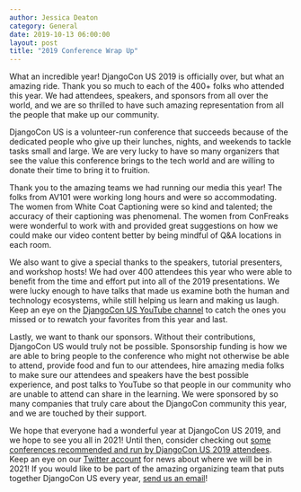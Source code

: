 ```yaml
---
author: Jessica Deaton
category: General
date: 2019-10-13 06:00:00
layout: post
title: "2019 Conference Wrap Up"
---
```


What an incredible year! DjangoCon US 2019 is officially over, but what an amazing ride. Thank you so much to each of the 400+ folks who attended this year. We had attendees, speakers, and sponsors from all over the world, and we are so thrilled to have such amazing representation from all the people that make up our community.

DjangoCon US is a volunteer-run conference that succeeds because of the dedicated people who give up their lunches, nights, and weekends to tackle tasks small and large. We are very lucky to have so many organizers that see the value this conference brings to the tech world and are willing to donate their time to bring it to fruition.

Thank you to the amazing teams we had running our media this year! The folks from AV101 were working long hours and were so accommodating. The women from White Coat Captioning were so kind and talented; the accuracy of their captioning was phenomenal. The women from ConFreaks were wonderful to work with and provided great suggestions on how we could make our video content better by being mindful of Q&A locations in each room.

We also want to give a special thanks to the speakers, tutorial presenters, and workshop hosts! We had over 400 attendees this year who were able to benefit from the time and effort put into all of the 2019 presentations. We were lucky enough to have talks that made us examine both the human and technology ecosystems, while still helping us learn and making us laugh. Keep an eye on the [DjangoCon US YouTube channel](https://www.youtube.com/channel/UC0yY6a79pPY9J0ShIHRf6yw) to catch the ones you missed or to rewatch your favorites from this year and last.

Lastly, we want to thank our sponsors. Without their contributions, DjangoCon US would truly not be possible. Sponsorship funding is how we are able to bring people to the conference who might not otherwise be able to attend, provide food and fun to our attendees, hire amazing media folks to make sure our attendees and speakers have the best possible experience, and post talks to YouTube so that people in our community who are unable to attend can share in the learning. We were sponsored by so many companies that truly care about the DjangoCon community this year, and we are touched by their support.

We hope that everyone had a wonderful year at DjangoCon US 2019, and we hope to see you all in 2021! Until then, consider checking out [some conferences recommended and run by DjangoCon US 2019 attendees](http://bit.ly/dcus2019friends). Keep an eye on our [Twitter account](https://twitter.com/djangocon) for news about where we will be in 2021! If you would like to be part of the amazing organizing team that puts together DjangoCon US every year, [send us an email](mailto:hello@djangocon.us)!
